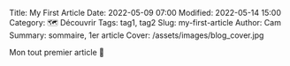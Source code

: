 Title: My First Article
Date: 2022-05-09 07:00
Modified: 2022-05-14 15:00
Category: 🗺 Découvrir
Tags: tag1, tag2
Slug: my-first-article
Author: Cam
Summary: sommaire, 1er article
Cover: /assets/images/blog_cover.jpg

Mon tout premier article 🙂